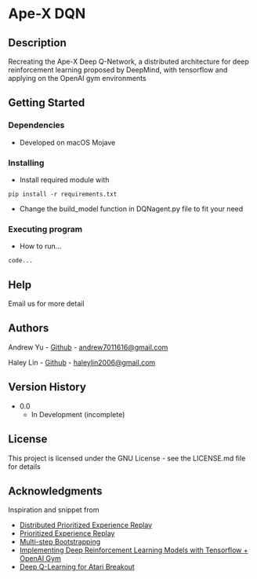 # Ape-X DQN 

## Description

Recreating the Ape-X Deep Q-Network, a distributed architecture for deep reinforcement learning proposed by DeepMind, with tensorflow and applying on the OpenAI gym environments

## Getting Started

### Dependencies

* Developed on macOS Mojave

### Installing

* Install required module with
```
pip install -r requirements.txt
```
* Change the build_model function in DQNagent.py file to fit your need

### Executing program

* How to run...
```
code...
```

## Help

Email us for more detail

## Authors

Andrew Yu - [Github](https://github.com/yuyenchu) - andrew7011616@gmail.com

Haley Lin - [Github](https://github.com/HaleyLin2006) - haleylin2006@gmail.com

## Version History

* 0.0
    * In Development (incomplete)

## License

This project is licensed under the GNU License - see the LICENSE.md file for details

## Acknowledgments

Inspiration and snippet from
* [Distributed Prioritized Experience Replay](https://arxiv.org/pdf/1803.00933v1.pdf)
* [Prioritized Experience Replay](https://arxiv.org/pdf/1511.05952.pdf)
* [Multi-step Bootstrapping](https://www.cs.ubc.ca/labs/lci/mlrg/slides/Multi-step_Bootstrapping.pdf)
* [Implementing Deep Reinforcement Learning Models with Tensorflow + OpenAI Gym](https://lilianweng.github.io/lil-log/2018/05/05/implementing-deep-reinforcement-learning-models.html#deep-q-network)
* [Deep Q-Learning for Atari Breakout](https://keras.io/examples/rl/deep_q_network_breakout/)